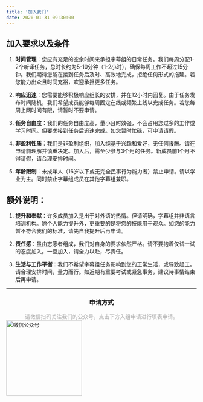 ```yaml
---
title: '加入我们'
date: 2020-01-31 09:30:00
---
```


## **加入要求以及条件**

1. **时间管理**：您应有充足的空余时间来承担字幕组的日常任务。我们每周分配1-2个听译任务，总时长约为5-10分钟（1-2小时），确保每周工作不超过15分钟。我们期待您能在接到任务后及时、高效地完成，拒绝任何形式的拖延。若您能力出众且时间充裕，欢迎承担更多任务。

2. **响应迅速**：您需要能够积极响应组长的安排，并在12小时内回复。由于任务发布时间随机，我们希望成员能够每周固定在线或频繁上线以完成任务。若您每周上网时间有限，请暂时不要申请。

3. **任务自由度**：我们的任务自由度高，量小且时效强，不会占用您过多的工作或学习时间。但要求接到任务后迅速完成。如您暂时忙碌，可申请请假。

4. **非盈利性质**：我们是非盈利组织，加入纯基于兴趣和爱好，无任何报酬。请在申请前理解并慎重决定。加入后，需至少参与3个月的任务。新成员前1个月不得请假，请合理安排时间。

5. **年龄限制**：未成年人（16岁以下或无完全民事行为能力者）禁止申请。请以学业为主。同时禁止字幕组成员在其他字幕组兼职。

## **额外说明：**

1. **提升和奉献**：许多成员加入是出于对外语的热情。但请明确，字幕组并非语言培训机构。除个人能力提升外，更重要的是将您的技能用于观众。如您的能力暂不符合我们的标准，请先自我提升后再申请。

2. **责任感**：虽由志愿者组成，我们对自身的要求依然严格。请不要抱着仅试一试的态度加入。一旦加入，请全力以赴，尽责任。

3. **生活与工作平衡**：我们不希望字幕组任务影响到您的正常生活，或导致赶工。请合理安排时间，量力而行。如近期有重要考试或紧急事务，建议待事情结束后再申请。

---

<h3 align="center">申请方式</h3>

<div style="color: #A9A9A9; margin-top: 1em; text-align: center;">请微信扫码关注我们的公众号，点击下方入组申请进行填表申请。</div>

<img src="https://s2.loli.net/2024/01/18/aA754CQERrTDd8M.jpg" alt="微信公众号" width="200" loading="lazy">
